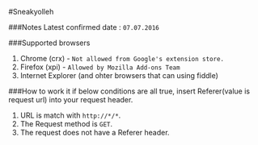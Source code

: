 #Sneakyolleh

###Notes
Latest confirmed date : ``07.07.2016``

###Supported browsers
1. Chrome (crx) - `Not allowed from Google's extension store.`
2. Firefox (xpi) - `Allowed by Mozilla Add-ons Team`
3. Internet Explorer (and ohter browsers that can using fiddle)

###How to work it
if below conditions are all true, insert Referer(value is request url) into your request header.

1. URL is match with ```http://*/*```.
2. The Request method is ```GET```.
3. The request does not have a Referer header.
